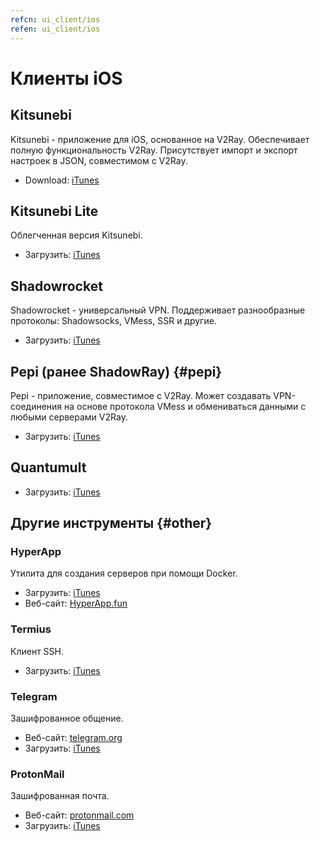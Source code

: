```yaml
---
refcn: ui_client/ios
refen: ui_client/ios
---
```

# Клиенты iOS

## Kitsunebi

Kitsunebi - приложение для iOS, основанное на V2Ray. Обеспечивает полную функциональность V2Ray. Присутствует импорт и экспорт настроек в JSON, совместимом с V2Ray.

* Download: [iTunes](https://itunes.apple.com/us/app/kitsunebi-proxy-utility/id1446584073?mt=8)

## Kitsunebi Lite

Облегченная версия Kitsunebi.

* Загрузить: [iTunes](https://www.v2ray.com/itunes/us/kitsunebi-lite/id1387913765/)

## Shadowrocket

Shadowrocket - универсальный VPN. Поддерживает разнообразные протоколы: Shadowsocks, VMess, SSR и другие.

* Загрузить: [iTunes](https://www.v2ray.com/itunes/us/shadowrocket/id932747118/)

## Pepi (ранее ShadowRay) {#pepi}

Pepi - приложение, совместимое с V2Ray. Может создавать VPN-соединения на основе протокола VMess и обмениваться данными с любыми серверами V2Ray.

* Загрузить: [iTunes](https://www.v2ray.com/itunes/us/pepi/id1283082051/)

## Quantumult

* Загрузить: [iTunes](https://www.v2ray.com/itunes/us/quantumult/id1252015438/)

## Другие инструменты {#other}

### HyperApp

Утилита для создания серверов при помощи Docker.

* Загрузить: [iTunes](https://www.v2ray.com/itunes/us/hyperapp/id1179750280/)
* Веб-сайт: [HyperApp.fun](https://www.hyperapp.fun/)

### Termius

Клиент SSH.

* Загрузить: [iTunes](https://www.v2ray.com/itunes/us/termius/id549039908/)

### Telegram

Зашифрованное общение.

* Веб-сайт: [telegram.org](https://telegram.org/)
* Загрузить: [iTunes](https://www.v2ray.com/itunes/us/telegram-messenger/id686449807/)

### ProtonMail

Зашифрованная почта.

* Веб-сайт: [protonmail.com](https://protonmail.com/)
* Загрузить: [iTunes](https://www.v2ray.com/itunes/us/protonmail-encrypted-email/id979659905/)